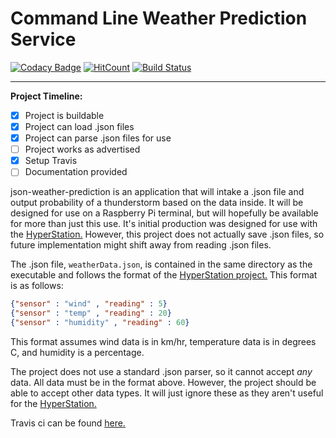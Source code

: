 # Command Line Weather Prediction Service

[![Codacy Badge](https://api.codacy.com/project/badge/Grade/f369ee88911048469f4f29f941fb1e68)](https://app.codacy.com/app/DMoore12/json-weather-prediction?utm_source=github.com&utm_medium=referral&utm_content=DMoore12/json-weather-prediction&utm_campaign=Badge_Grade_Settings)
[![HitCount](http://hits.dwyl.com/{dmoore12}/{json-weather-prediction}.svg)](http://hits.dwyl.com/{dmoore12}/{json-weather-prediction})
[![Build Status](https://travis-ci.org/DMoore12/json-weather-prediction.svg?branch=master)](https://travis-ci.org/DMoore12/json-weather-prediction.svg?branch=master)

---

**Project Timeline:**

- [x] Project is buildable
- [x] Project can load .json files
- [x] Project can parse .json files for use
- [ ] Project works as advertised
- [x] Setup Travis
- [ ] Documentation provided

json-weather-prediction is an application that will intake a .json file and output probability of a thunderstorm based on the data inside. It will be designed for use on a Raspberry Pi terminal, but will hopefully be available for more than just this use. It's initial production was designed for use with the [HyperStation.](https://github.com/russelltg/weatherstation) However, this project does not actually save .json files, so future implementation might shift away from reading .json files.

The .json file, `weatherData.json`, is contained in the same directory as the executable and follows the format of the [HyperStation project.](https://github.com/russelltg/weatherstation) This format is as follows:

```JSON
{"sensor" : "wind" , "reading" : 5}
{"sensor" : "temp" , "reading" : 20}
{"sensor" : "humidity" , "reading" : 60}
```

This format assumes wind data is in km/hr, temperature data is in degrees C, and humidity is a percentage.

The project does not use a standard .json parser, so it cannot accept *any* data. All data must be in the format above. However, the project should be able to accept other data types. It will just ignore these as they aren't useful for the [HyperStation.](https://github.com/russelltg/weatherstation)

Travis ci can be found [here.](https://travis-ci.org/DMoore12/json-weather-prediction#)
